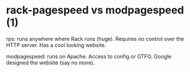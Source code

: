 # rack-pagespeed vs modpagespeed (1)

rps: runs anywhere where Rack runs (huge). Requires no control over the HTTP server. Has a cool looking website.

modpagespeed: runs on Apache. Access to config or GTFO. Google designed the website (say no more).
